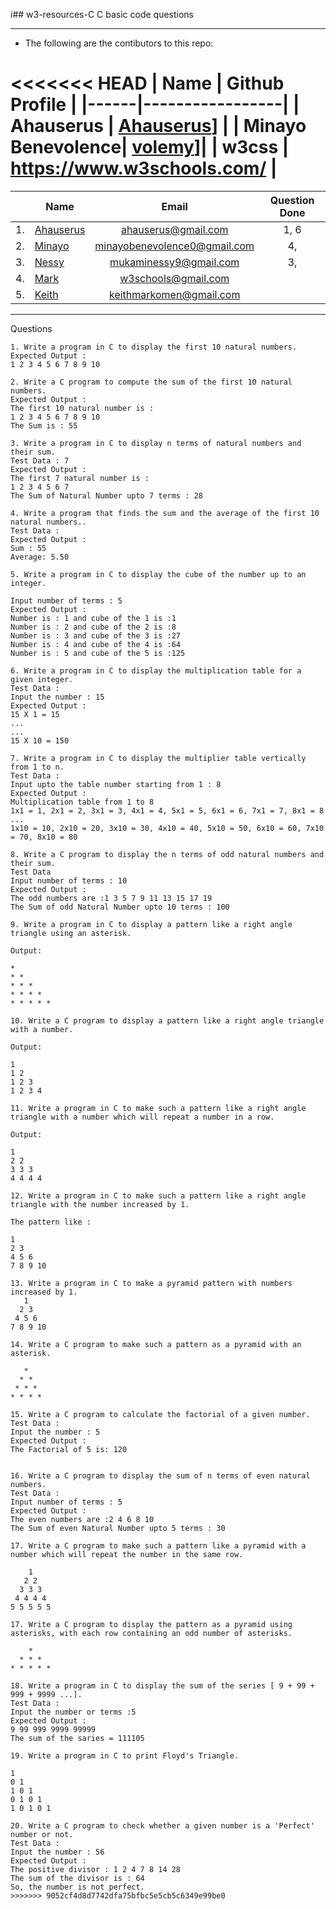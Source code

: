 i## w3-resources-C
C basic code questions
___
- The following are the contibutors to this repo:

<<<<<<< HEAD
| Name | Github Profile |
|------|-----------------|
| Ahauserus | [Ahauserus](https://github.com/Ahauserus)] |
| Minayo Benevolence| [volemy](https://github.com/volemy)]|
| w3css | https://www.w3schools.com/ |
=======
|| Name | Email | Question Done|
|-|----------------------|:-----------------:|:--------:|
|1.| [Ahauserus](https://github.com/Ahauserus)| ahauserus@gmail.com|1, 6 |
|2.| [Minayo](https://github.com/volemy)| minayobenevolence0@gmail.com|4, |
|3.| [Nessy](https://github.com/nessy254)| mukaminessy9@gmail.com|3, |
|4.| [Mark](https://www.w3schools.com/)| w3schools@gmail.com| |
|5.| [Keith](https://github.com/Brokeice123)| keithmarkomen@gmail.com| |
___

Questions
```
1. Write a program in C to display the first 10 natural numbers.
Expected Output :
1 2 3 4 5 6 7 8 9 10

2. Write a C program to compute the sum of the first 10 natural numbers.
Expected Output :
The first 10 natural number is :
1 2 3 4 5 6 7 8 9 10
The Sum is : 55

3. Write a program in C to display n terms of natural numbers and their sum.
Test Data : 7
Expected Output :
The first 7 natural number is :
1 2 3 4 5 6 7
The Sum of Natural Number upto 7 terms : 28

4. Write a program that finds the sum and the average of the first 10 natural numbers..
Test Data :
Expected Output :
Sum : 55
Average: 5.50

5. Write a program in C to display the cube of the number up to an integer.

Input number of terms : 5
Expected Output :
Number is : 1 and cube of the 1 is :1
Number is : 2 and cube of the 2 is :8
Number is : 3 and cube of the 3 is :27
Number is : 4 and cube of the 4 is :64
Number is : 5 and cube of the 5 is :125

6. Write a program in C to display the multiplication table for a given integer.
Test Data :
Input the number : 15
Expected Output :
15 X 1 = 15
...
...
15 X 10 = 150

7. Write a program in C to display the multiplier table vertically from 1 to n.
Test Data :
Input upto the table number starting from 1 : 8
Expected Output :
Multiplication table from 1 to 8
1x1 = 1, 2x1 = 2, 3x1 = 3, 4x1 = 4, 5x1 = 5, 6x1 = 6, 7x1 = 7, 8x1 = 8
...
1x10 = 10, 2x10 = 20, 3x10 = 30, 4x10 = 40, 5x10 = 50, 6x10 = 60, 7x10 = 70, 8x10 = 80

8. Write a C program to display the n terms of odd natural numbers and their sum.
Test Data
Input number of terms : 10
Expected Output :
The odd numbers are :1 3 5 7 9 11 13 15 17 19
The Sum of odd Natural Number upto 10 terms : 100

9. Write a program in C to display a pattern like a right angle triangle using an asterisk.

Output:

*
* *
* * *
* * * *
* * * * *

10. Write a C program to display a pattern like a right angle triangle with a number.

Output:

1
1 2
1 2 3
1 2 3 4

11. Write a program in C to make such a pattern like a right angle triangle with a number which will repeat a number in a row.

Output:

1
2 2
3 3 3
4 4 4 4

12. Write a program in C to make such a pattern like a right angle triangle with the number increased by 1.

The pattern like :

1
2 3
4 5 6
7 8 9 10

13. Write a program in C to make a pyramid pattern with numbers increased by 1.
   1
  2 3
 4 5 6
7 8 9 10

14. Write a C program to make such a pattern as a pyramid with an asterisk.

   *
  * *
 * * *
* * * *

15. Write a C program to calculate the factorial of a given number.
Test Data :
Input the number : 5
Expected Output :
The Factorial of 5 is: 120


16. Write a C program to display the sum of n terms of even natural numbers.
Test Data :
Input number of terms : 5
Expected Output :
The even numbers are :2 4 6 8 10
The Sum of even Natural Number upto 5 terms : 30

17. Write a C program to make such a pattern like a pyramid with a number which will repeat the number in the same row.

    1
   2 2
  3 3 3
 4 4 4 4
5 5 5 5 5

17. Write a C program to display the pattern as a pyramid using asterisks, with each row containing an odd number of asterisks.

    *
  * * *
* * * * *

18. Write a program in C to display the sum of the series [ 9 + 99 + 999 + 9999 ...].
Test Data :
Input the number or terms :5
Expected Output :
9 99 999 9999 99999
The sum of the saries = 111105

19. Write a program in C to print Floyd's Triangle.

1
0 1
1 0 1
0 1 0 1
1 0 1 0 1

20. Write a C program to check whether a given number is a 'Perfect' number or not.
Test Data :
Input the number : 56
Expected Output :
The positive divisor : 1 2 4 7 8 14 28
The sum of the divisor is : 64
So, the number is not perfect.
>>>>>>> 9052cf4d8d7742dfa75bfbc5e5cb5c6349e99be0

